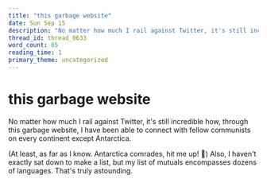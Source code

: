 ```yaml
---
title: "this garbage website"
date: Sun Sep 15
description: "No matter how much I rail against Twitter, it's still incredible how, through this garbage website, I have been able to connect with fellow communists on every..."
thread_id: thread_0633
word_count: 65
reading_time: 1
primary_theme: uncategorized
---
```


# this garbage website

No matter how much I rail against Twitter, it's still incredible how, through this garbage website, I have been able to connect with fellow communists on every continent except Antarctica.

(At least, as far as I know. Antarctica comrades, hit me up! 🫡) Also, I haven't exactly sat down to make a list, but my list of mutuals encompasses dozens of languages. That's truly astounding.